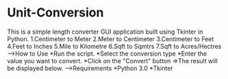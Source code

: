 # Unit-Conversion
This is a simple length converter GUI application built using Tkinter in Python.
1.Centimeter to Meter 
2.Meter to Centimeter 
3.Centimeter to Feet 
4.Feet to Inches 
5.Mile to Kilometre 
6.Sqft to Sqmtrs 
7.Sqft to Acres/Hectres
-->How to Use
*Run the script.
*Select the conversion type
*Enter the value you want to convert.
*Click on the "Convert" button =>The result will be displayed below.
-->Requirements
*Python 3.0
*Tkinter
